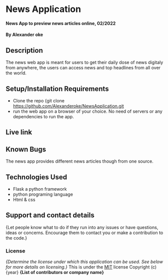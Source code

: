 # News Application
#### News App to preview news articles online, 02/2022
#### By **Alexander oke**
## Description
The news web app is meant for users to get their daily dose of news digitaly from anywhere, the users can access news and top headlines from all over the world.
## Setup/Installation Requirements
* Clone the repo {git clone https://github.com/Alexanderoke/NewsApplication.git
* run the web app on a browser of your choice.
No need of servers or any dependencies to run the app.
## Live link
## Known Bugs
The news app provides different news articles though from one source.
## Technologies Used
* Flask a python framework
* python programing language
* Html & css
## Support and contact details
{Let people know what to do if they run into any issues or have questions, ideas or concerns.  Encourage them to contact you or make a contribution to the code.}
### License
*{Determine the license under which this application can be used.  See below for more details on licensing.}*
This is under the [MIT](LICENSE) license
Copyright (c) {year} **{List of contributors or company name}**